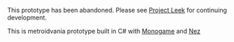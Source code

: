 This prototype has been abandoned.  Please see [Project Leek](https://github.com/Zertuk/projectleek) for continuing development. 


This is metroidvania prototype built in C# with [Monogame](https://github.com/mono/MonoGame) and [Nez](https://github.com/prime31/Nez)


